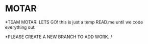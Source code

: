 # MOTAR

\*TEAM MOTAR! LETS GO!
this is just a temp READ.me until we code everything out.

\*PLEASE CREATE A NEW BRANCH TO ADD WORK.
/